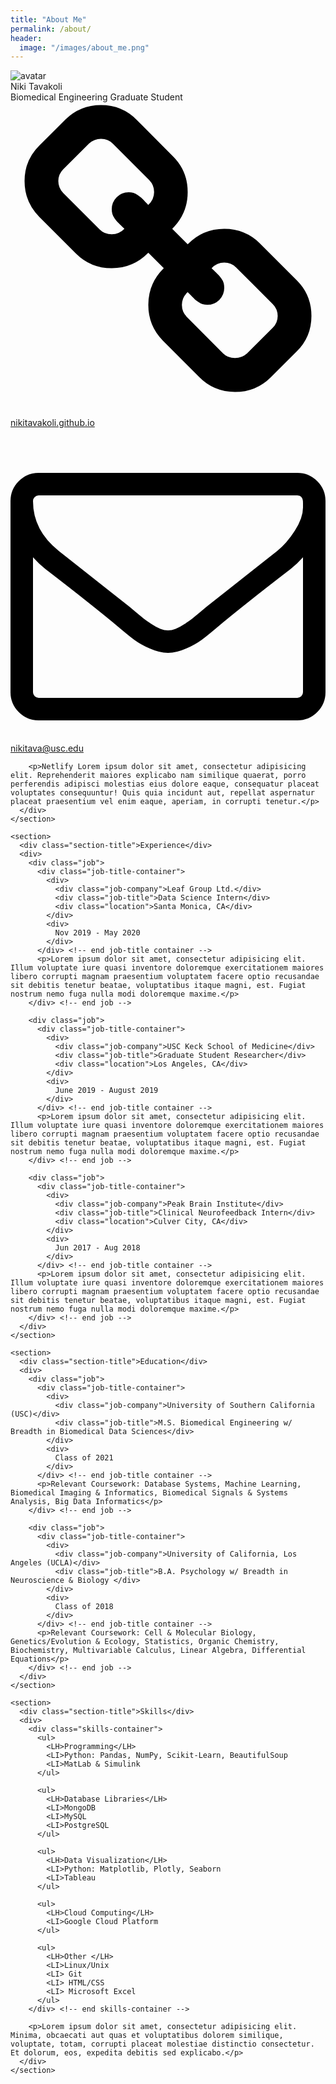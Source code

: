 ```yaml
---
title: "About Me"
permalink: /about/
header:
  image: "/images/about_me.png"
---
```

<html lang="en">
<head>
  <meta charset="UTF-8">
  <title>Niki's Resume</title>
  <link href="https://fonts.googleapis.com/css?family=Source+Sans+Pro:300,400,600" rel="stylesheet">
  <link rel="stylesheet" href="https://cdnjs.cloudflare.com/ajax/libs/meyer-reset/2.0/reset.min.css">
  <link rel="stylesheet" href="style.css">
</head>
<body>
  <div class="container">
    <section>
      <div>
        <div><img src="img/viterbi2.jpg" alt="avatar" class="avatar"></div>
      </div>
      <div>
        <div class="my-name">Niki Tavakoli</div>
        <div class="my-title">Biomedical Engineering Graduate Student</div>
        <div class="links">
          <div class="link-item">
            <svg class="icon" viewBox="0 0 1792 1792" xmlns="http://www.w3.org/2000/svg"><path d="M1520 1216q0-40-28-68l-208-208q-28-28-68-28-42 0-72 32 3 3 19 18.5t21.5 21.5 15 19 13 25.5 3.5 27.5q0 40-28 68t-68 28q-15 0-27.5-3.5t-25.5-13-19-15-21.5-21.5-18.5-19q-33 31-33 73 0 40 28 68l206 207q27 27 68 27 40 0 68-26l147-146q28-28 28-67zm-703-705q0-40-28-68l-206-207q-28-28-68-28-39 0-68 27l-147 146q-28 28-28 67 0 40 28 68l208 208q27 27 68 27 42 0 72-31-3-3-19-18.5t-21.5-21.5-15-19-13-25.5-3.5-27.5q0-40 28-68t68-28q15 0 27.5 3.5t25.5 13 19 15 21.5 21.5 18.5 19q33-31 33-73zm895 705q0 120-85 203l-147 146q-83 83-203 83-121 0-204-85l-206-207q-83-83-83-203 0-123 88-209l-88-88q-86 88-208 88-120 0-204-84l-208-208q-84-84-84-204t85-203l147-146q83-83 203-83 121 0 204 85l206 207q83 83 83 203 0 123-88 209l88 88q86-88 208-88 120 0 204 84l208 208q84 84 84 204z"/></svg>
            <a href="http://nikitavakoli.github.io">nikitavakoli.github.io</a>
          </div>
          <div class="link-item">
            <svg class="icon" viewBox="0 0 1792 1792" xmlns="http://www.w3.org/2000/svg"><path d="M1664 1504v-768q-32 36-69 66-268 206-426 338-51 43-83 67t-86.5 48.5-102.5 24.5h-2q-48 0-102.5-24.5t-86.5-48.5-83-67q-158-132-426-338-37-30-69-66v768q0 13 9.5 22.5t22.5 9.5h1472q13 0 22.5-9.5t9.5-22.5zm0-1051v-24.5l-.5-13-3-12.5-5.5-9-9-7.5-14-2.5h-1472q-13 0-22.5 9.5t-9.5 22.5q0 168 147 284 193 152 401 317 6 5 35 29.5t46 37.5 44.5 31.5 50.5 27.5 43 9h2q20 0 43-9t50.5-27.5 44.5-31.5 46-37.5 35-29.5q208-165 401-317 54-43 100.5-115.5t46.5-131.5zm128-37v1088q0 66-47 113t-113 47h-1472q-66 0-113-47t-47-113v-1088q0-66 47-113t113-47h1472q66 0 113 47t47 113z"/></svg>
            <a href="mailto:nikitava@usc.edu">nikitava@usc.edu</a>
          </div>
        </div> <!-- end links -->

        <p>Netlify Lorem ipsum dolor sit amet, consectetur adipisicing elit. Reprehenderit maiores explicabo nam similique quaerat, porro perferendis adipisci molestias eius dolore eaque, consequatur placeat voluptates consequuntur! Quis quia incidunt aut, repellat aspernatur placeat praesentium vel enim eaque, aperiam, in corrupti tenetur.</p>
      </div>
    </section>

    <section>
      <div class="section-title">Experience</div>
      <div>
        <div class="job">
          <div class="job-title-container">
            <div>
              <div class="job-company">Leaf Group Ltd.</div>
              <div class="job-title">Data Science Intern</div>
              <div class="location">Santa Monica, CA</div>
            </div>
            <div>
              Nov 2019 - May 2020
            </div>
          </div> <!-- end job-title container -->
          <p>Lorem ipsum dolor sit amet, consectetur adipisicing elit. Illum voluptate iure quasi inventore doloremque exercitationem maiores libero corrupti magnam praesentium voluptatem facere optio recusandae sit debitis tenetur beatae, voluptatibus itaque magni, est. Fugiat nostrum nemo fuga nulla modi doloremque maxime.</p>
        </div> <!-- end job -->

        <div class="job">
          <div class="job-title-container">
            <div>
              <div class="job-company">USC Keck School of Medicine</div>
              <div class="job-title">Graduate Student Researcher</div>
              <div class="location">Los Angeles, CA</div>
            </div>
            <div>
              June 2019 - August 2019
            </div>
          </div> <!-- end job-title container -->
          <p>Lorem ipsum dolor sit amet, consectetur adipisicing elit. Illum voluptate iure quasi inventore doloremque exercitationem maiores libero corrupti magnam praesentium voluptatem facere optio recusandae sit debitis tenetur beatae, voluptatibus itaque magni, est. Fugiat nostrum nemo fuga nulla modi doloremque maxime.</p>
        </div> <!-- end job -->

        <div class="job">
          <div class="job-title-container">
            <div>
              <div class="job-company">Peak Brain Institute</div>
              <div class="job-title">Clinical Neurofeedback Intern</div>
              <div class="location">Culver City, CA</div>
            </div>
            <div>
              Jun 2017 - Aug 2018
            </div>
          </div> <!-- end job-title container -->
          <p>Lorem ipsum dolor sit amet, consectetur adipisicing elit. Illum voluptate iure quasi inventore doloremque exercitationem maiores libero corrupti magnam praesentium voluptatem facere optio recusandae sit debitis tenetur beatae, voluptatibus itaque magni, est. Fugiat nostrum nemo fuga nulla modi doloremque maxime.</p>
        </div> <!-- end job -->
      </div>
    </section>

    <section>
      <div class="section-title">Education</div>
      <div>
        <div class="job">
          <div class="job-title-container">
            <div>
              <div class="job-company">University of Southern California (USC)</div>
              <div class="job-title">M.S. Biomedical Engineering w/ Breadth in Biomedical Data Sciences</div>
            </div>
            <div>
              Class of 2021
            </div>
          </div> <!-- end job-title container -->
          <p>Relevant Coursework: Database Systems, Machine Learning, Biomedical Imaging & Informatics, Biomedical Signals & Systems Analysis, Big Data Informatics</p>
        </div> <!-- end job -->

        <div class="job">
          <div class="job-title-container">
            <div>
              <div class="job-company">University of California, Los Angeles (UCLA)</div>
              <div class="job-title">B.A. Psychology w/ Breadth in Neuroscience & Biology </div>
            </div>
            <div>
              Class of 2018
            </div>
          </div> <!-- end job-title container -->
          <p>Relevant Coursework: Cell & Molecular Biology, Genetics/Evolution & Ecology, Statistics, Organic Chemistry, Biochemistry, Multivariable Calculus, Linear Algebra, Differential Equations</p>
        </div> <!-- end job -->
      </div>
    </section>

    <section>
      <div class="section-title">Skills</div>
      <div>
        <div class="skills-container">
          <ul>
            <LH>Programming</LH>
            <LI>Python: Pandas, NumPy, Scikit-Learn, BeautifulSoup
            <LI>MatLab & Simulink
          </ul>

          <ul>
            <LH>Database Libraries</LH>
            <LI>MongoDB
            <LI>MySQL
            <LI>PostgreSQL
          </ul>

          <ul>
            <LH>Data Visualization</LH>
            <LI>Python: Matplotlib, Plotly, Seaborn
            <LI>Tableau
          </ul>

          <ul>
            <LH>Cloud Computing</LH>
            <LI>Google Cloud Platform
          </ul>

          <ul>
            <LH>Other </LH>
            <LI>Linux/Unix
            <LI> Git
            <LI> HTML/CSS
            <LI> Microsoft Excel
          </ul>
        </div> <!-- end skills-container -->

        <p>Lorem ipsum dolor sit amet, consectetur adipisicing elit. Minima, obcaecati aut quas et voluptatibus dolorem similique, voluptate, totam, corrupti placeat molestiae distinctio consectetur. Et dolorum, eos, expedita debitis sed explicabo.</p>
      </div>
    </section>

  </div>
</body>
</html>
